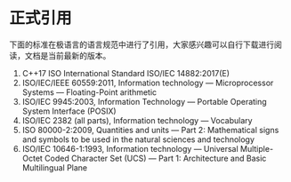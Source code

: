 # 正式引用

下面的标准在极语言的语言规范中进行了引用，大家感兴趣可以自行下载进行阅读，文档是当前最新的版本。

1. C++17 ISO International Standard ISO/IEC 14882:2017(E)
2. ISO/IEC/IEEE 60559:2011, Information technology — Microprocessor Systems — Floating-Point arithmetic
3. ISO/IEC 9945:2003, Information Technology — Portable Operating System Interface (POSIX)
4. ISO/IEC 2382 (all parts), Information technology — Vocabulary
5. ISO 80000-2:2009, Quantities and units — Part 2: Mathematical signs and symbols to be used in the natural sciences and technology
6. ISO/IEC 10646-1:1993, Information technology — Universal Multiple-Octet Coded Character Set (UCS) — Part 1: Architecture and Basic Multilingual Plane
